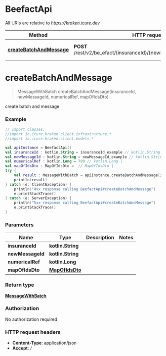 # BeefactApi

All URIs are relative to *https://kraken.icure.dev*

Method | HTTP request | Description
------------- | ------------- | -------------
[**createBatchAndMessage**](BeefactApi.md#createBatchAndMessage) | **POST** /rest/v2/be_efact/{insuranceId}/{newMessageId}/{numericalRef} | create batch and message


<a name="createBatchAndMessage"></a>
# **createBatchAndMessage**
> MessageWithBatch createBatchAndMessage(insuranceId, newMessageId, numericalRef, mapOfIdsDto)

create batch and message

### Example
```kotlin
// Import classes:
//import io.icure.kraken.client.infrastructure.*
//import io.icure.kraken.client.models.*

val apiInstance = BeefactApi()
val insuranceId : kotlin.String = insuranceId_example // kotlin.String |
val newMessageId : kotlin.String = newMessageId_example // kotlin.String |
val numericalRef : kotlin.Long = 789 // kotlin.Long |
val mapOfIdsDto : MapOfIdsDto =  // MapOfIdsDto |
try {
    val result : MessageWithBatch = apiInstance.createBatchAndMessage(insuranceId, newMessageId, numericalRef, mapOfIdsDto)
    println(result)
} catch (e: ClientException) {
    println("4xx response calling BeefactApi#createBatchAndMessage")
    e.printStackTrace()
} catch (e: ServerException) {
    println("5xx response calling BeefactApi#createBatchAndMessage")
    e.printStackTrace()
}
```

### Parameters

Name | Type | Description  | Notes
------------- | ------------- | ------------- | -------------
 **insuranceId** | **kotlin.String**|  |
 **newMessageId** | **kotlin.String**|  |
 **numericalRef** | **kotlin.Long**|  |
 **mapOfIdsDto** | [**MapOfIdsDto**](MapOfIdsDto.md)|  |

### Return type

[**MessageWithBatch**](MessageWithBatch.md)

### Authorization

No authorization required

### HTTP request headers

 - **Content-Type**: application/json
 - **Accept**: */*
